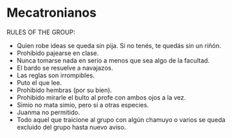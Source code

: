# Mecatronianos

RULES OF THE GROUP:

 - Quien robe ideas se queda sin pija. Si no tenés, te quedás sin un riñón.
 - Prohibido pajearse en clase.
 - Nunca tomarse nada en serio a menos que sea algo de la facultad.
 - El bardo se resuelve a navajazos.
 - Las reglas son irrompibles.
 - Puto el que lee.
 - Prohibido hembras (por su  bien). 
 - Prohibido mirarle el bulto al profe con ambos ojos a la vez.
 - Simio no mata simio, pero si a otras especies.
 - Juanma no permitido.
 - Todo aquel que traicione al grupo con algún chamuyo o varios se queda excluido del grupo hasta nuevo aviso.
